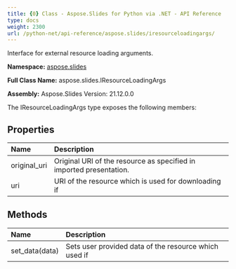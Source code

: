 ```yaml
---
title: {0} Class - Aspose.Slides for Python via .NET - API Reference
type: docs
weight: 2300
url: /python-net/api-reference/aspose.slides/iresourceloadingargs/
---
```


Interface for external resource loading arguments.

**Namespace:** [aspose.slides](/python-net/api-reference/aspose.slides/)

**Full Class Name:** aspose.slides.IResourceLoadingArgs

**Assembly:**  Aspose.Slides Version: 21.12.0.0

The IResourceLoadingArgs type exposes the following members:
## **Properties**
|**Name**|**Description**|
| :- | :- |
|original_uri|Original URI of the resource as specified in imported presentation.|
|uri|URI of the resource which is used for downloading if|
## **Methods**
|**Name**|**Description**|
| :- | :- |
|set_data(data)|Sets user provided data of the resource which used if|
